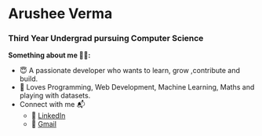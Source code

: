 # Arushee Verma
### Third Year Undergrad pursuing Computer Science

<!--
**ArusheeVerma/ArusheeVerma** is a ✨ _special_ ✨ repository because its `README.md` (this file) appears on your GitHub profile.

Here are some ideas to get you started:

- 🔭 I’m currently working on ...
- 🌱 I’m currently learning ...
- 👯 I’m looking to collaborate on ...
- 🤔 I’m looking for help with ...
- 💬 Ask me about ...
- 📫 How to reach me: ...
- 😄 Pronouns: ...
- ⚡ Fun fact: ...
-->

 **Something about me 👩‍💻:**
- 😇 A passionate developer who wants to learn, grow ,contribute and build. 
- 🧠 Loves Programming, Web Development, Machine Learning, Maths and playing with datasets.
- Connect with me 📬
    - 🏢 [LinkedIn](https://www.linkedin.com/in/arushee-verma-0a7589211/)
    - 📧 [Gmail](aru2002verma@gmail.com)


<!--[![Top Langs](https://github-readme-stats.vercel.app/api/top-langs/?username=ArusheeVerma)](https://github.com/ArusheeVerma/github-readme-stats)-->
